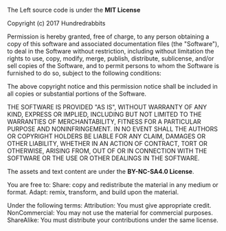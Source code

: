 The Left source code is under the **MIT License**

Copyright (c) 2017 Hundredrabbits

Permission is hereby granted, free of charge, to any person obtaining a copy
of this software and associated documentation files (the "Software"), to deal
in the Software without restriction, including without limitation the rights
to use, copy, modify, merge, publish, distribute, sublicense, and/or sell
copies of the Software, and to permit persons to whom the Software is
furnished to do so, subject to the following conditions:

The above copyright notice and this permission notice shall be included in all
copies or substantial portions of the Software.

THE SOFTWARE IS PROVIDED "AS IS", WITHOUT WARRANTY OF ANY KIND, EXPRESS OR
IMPLIED, INCLUDING BUT NOT LIMITED TO THE WARRANTIES OF MERCHANTABILITY,
FITNESS FOR A PARTICULAR PURPOSE AND NONINFRINGEMENT. IN NO EVENT SHALL THE
AUTHORS OR COPYRIGHT HOLDERS BE LIABLE FOR ANY CLAIM, DAMAGES OR OTHER
LIABILITY, WHETHER IN AN ACTION OF CONTRACT, TORT OR OTHERWISE, ARISING FROM,
OUT OF OR IN CONNECTION WITH THE SOFTWARE OR THE USE OR OTHER DEALINGS IN THE
SOFTWARE.

The assets and text content are under the **BY-NC-SA4.0 License**.

You are free to: Share: copy and redistribute the material in any medium or format. Adapt: remix, transform, and build upon the material.

Under the following terms: Attribution: You must give appropriate credit. NonCommercial: You may not use the material for commercial purposes. ShareAlike: You must distribute your contributions under the same license.
